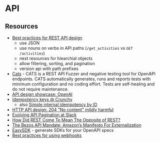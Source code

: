 # API

## Resources

- [Best practices for REST API design](https://stackoverflow.blog/2020/03/02/best-practices-for-rest-api-design/)
  - use JSON
  - use nouns on verbs in API paths (`/get_activities` vs `GET /activities`)
  - nest resources for hiearchial objects
  - allow filtering, sorting, and pagination
  - version api with path prefixes
- [Cats](https://github.com/Endava/cats) - CATS is a REST API Fuzzer and negative testing tool for OpenAPI endpoints. CATS automatically generates, runs and reports tests with minimum configuration and no coding effort. Tests are self-healing and do not require maintenance.
- [API design showcase: OpenAI](https://brandur.org/fragments/openai-api)
- [Idempotency keys @ Crunchy](https://brandur.org/fragments/idempotency-keys-crunchy)
  - also [Simple internal idempotency by ID](https://brandur.org/fragments/simple-internal-idempotency)
- [HTTP API design: 204 "No content" mildly harmful](https://brandur.org/fragments/http-api-204s)
- [Evolving API Pagination at Slack](https://slack.engineering/evolving-api-pagination-at-slack/)
- [How Did REST Come To Mean The Opposite of REST?](https://htmx.org/essays/how-did-rest-come-to-mean-the-opposite-of-rest/)
- [The Bezos API Mandate: Amazon’s Manifesto For Externalization](https://nordicapis.com/the-bezos-api-mandate-amazons-manifesto-for-externalization/)
- [EasySDK](https://easysdk.xyz/upload) - generate SDKs for your OpenAPI specs
- [Best practices for using webhooks](https://stripe.com/docs/webhooks/best-practices)
